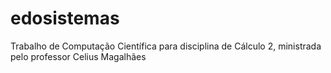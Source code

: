 # edosistemas
Trabalho de Computação Científica para disciplina de Cálculo 2, ministrada pelo professor Celius Magalhães
